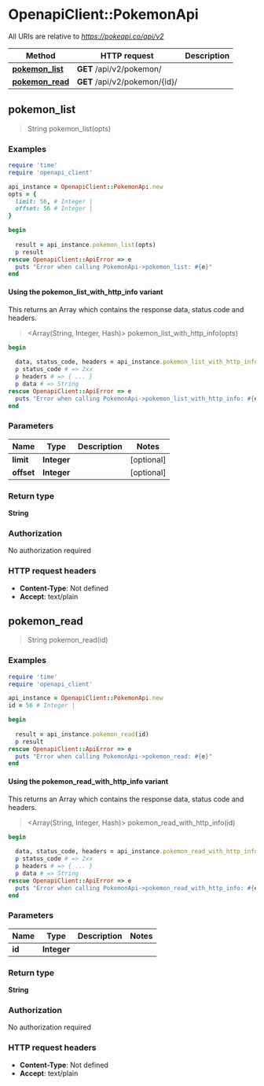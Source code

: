 # OpenapiClient::PokemonApi

All URIs are relative to *https://pokeapi.co/api/v2*

| Method | HTTP request | Description |
| ------ | ------------ | ----------- |
| [**pokemon_list**](PokemonApi.md#pokemon_list) | **GET** /api/v2/pokemon/ |  |
| [**pokemon_read**](PokemonApi.md#pokemon_read) | **GET** /api/v2/pokemon/{id}/ |  |


## pokemon_list

> String pokemon_list(opts)



### Examples

```ruby
require 'time'
require 'openapi_client'

api_instance = OpenapiClient::PokemonApi.new
opts = {
  limit: 56, # Integer | 
  offset: 56 # Integer | 
}

begin
  
  result = api_instance.pokemon_list(opts)
  p result
rescue OpenapiClient::ApiError => e
  puts "Error when calling PokemonApi->pokemon_list: #{e}"
end
```

#### Using the pokemon_list_with_http_info variant

This returns an Array which contains the response data, status code and headers.

> <Array(String, Integer, Hash)> pokemon_list_with_http_info(opts)

```ruby
begin
  
  data, status_code, headers = api_instance.pokemon_list_with_http_info(opts)
  p status_code # => 2xx
  p headers # => { ... }
  p data # => String
rescue OpenapiClient::ApiError => e
  puts "Error when calling PokemonApi->pokemon_list_with_http_info: #{e}"
end
```

### Parameters

| Name | Type | Description | Notes |
| ---- | ---- | ----------- | ----- |
| **limit** | **Integer** |  | [optional] |
| **offset** | **Integer** |  | [optional] |

### Return type

**String**

### Authorization

No authorization required

### HTTP request headers

- **Content-Type**: Not defined
- **Accept**: text/plain


## pokemon_read

> String pokemon_read(id)



### Examples

```ruby
require 'time'
require 'openapi_client'

api_instance = OpenapiClient::PokemonApi.new
id = 56 # Integer | 

begin
  
  result = api_instance.pokemon_read(id)
  p result
rescue OpenapiClient::ApiError => e
  puts "Error when calling PokemonApi->pokemon_read: #{e}"
end
```

#### Using the pokemon_read_with_http_info variant

This returns an Array which contains the response data, status code and headers.

> <Array(String, Integer, Hash)> pokemon_read_with_http_info(id)

```ruby
begin
  
  data, status_code, headers = api_instance.pokemon_read_with_http_info(id)
  p status_code # => 2xx
  p headers # => { ... }
  p data # => String
rescue OpenapiClient::ApiError => e
  puts "Error when calling PokemonApi->pokemon_read_with_http_info: #{e}"
end
```

### Parameters

| Name | Type | Description | Notes |
| ---- | ---- | ----------- | ----- |
| **id** | **Integer** |  |  |

### Return type

**String**

### Authorization

No authorization required

### HTTP request headers

- **Content-Type**: Not defined
- **Accept**: text/plain

